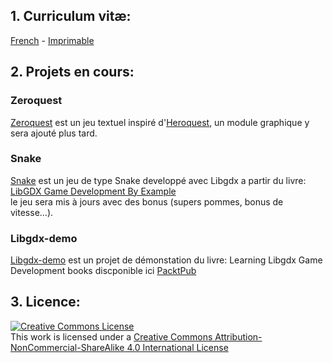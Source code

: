 ## 1. Curriculum vitæ: 

[French](../resume/fr/1_sheet_resume_fr.md) [<i class="flag france"></i>](../resume/fr/1_sheet_resume_fr.md) - [Imprimable](../resume/fr/1_sheet_resume_fr.pdf)
<br />

## 2. Projets en cours:

### Zeroquest
[Zeroquest](https://github.com/MonsieurZad/Zeroquest) est un jeu textuel inspiré d'[Heroquest](https://fr.wikipedia.org/wiki/HeroQuest_(jeu_de_soci%C3%A9t%C3%A9)), un module graphique y sera ajouté plus tard. <br />

### Snake
[Snake](https://github.com/MonsieurZad/Snake) est un jeu de type Snake developpé avec Libgdx a partir du livre: 
[LibGDX Game Development By Example](https://www.packtpub.com/game-development/libgdx-game-development-example) <br />
le jeu sera mis à jours avec des bonus (supers pommes, bonus de vitesse...).

### Libgdx-demo
[Libgdx-demo](https://github.com/MonsieurZad/Libgdx-demo) est un projet de démonstation du livre: Learning Libgdx Game Development books discponible ici [PacktPub](https://www.packtpub.com/)

## 3. Licence:

<a rel="license" href="http://creativecommons.org/licenses/by-nc-sa/4.0/"><img alt="Creative Commons License" style="border-width:0" src="https://i.creativecommons.org/l/by-nc-sa/4.0/88x31.png" /></a><br />This work is licensed under a <a rel="license" href="http://creativecommons.org/licenses/by-nc-sa/4.0/">Creative Commons Attribution-NonCommercial-ShareAlike 4.0 International License</a>
